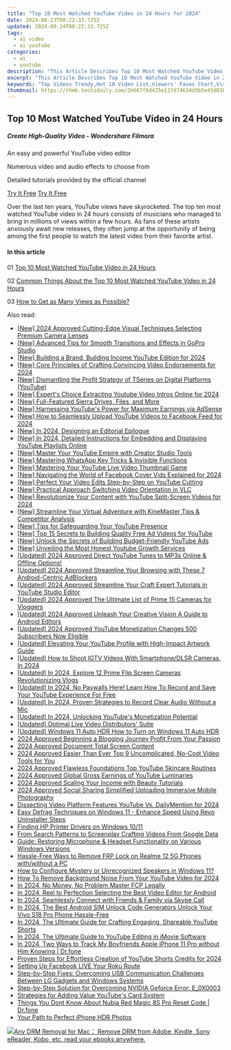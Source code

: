 ```yaml
---
title: "Top 10 Most Watched YouTube Video in 24 Hours for 2024"
date: 2024-08-23T08:22:33.725Z
updated: 2024-08-24T08:22:33.725Z
tags:
  - ai video
  - ai youtube
categories:
  - ai
  - youtube
description: "This Article Describes Top 10 Most Watched YouTube Video in 24 Hours for 2024"
excerpt: "This Article Describes Top 10 Most Watched YouTube Video in 24 Hours for 2024"
keywords: "Top Videos Trendy,Hot 10 Video List,Viewers' Faves Chart,Viral Video Hits,Popular YT Clips,Hourly View Count Spike,YT Content Sensation"
thumbnail: https://thmb.techidaily.com/2b667f6d425e137d74634d5b5e43d01ba3b3015e34fc38e54ba016f1aa0f02aa.jpg
---
```


## Top 10 Most Watched YouTube Video in 24 Hours

##### Create High-Quality Video - Wondershare Filmora

An easy and powerful YouTube video editor

Numerous video and audio effects to choose from

Detailed tutorials provided by the official channel

[Try It Free](https://tools.techidaily.com/wondershare/filmora/download/) [Try It Free](https://tools.techidaily.com/wondershare/filmora/download/)

Over the last ten years, YouTube views have skyrocketed. The top ten most watched YouTube video in 24 hours consists of musicians who managed to bring in millions of views within a few hours. As fans of these artists anxiously await new releases, they often jump at the opportunity of being among the first people to watch the latest video from their favorite artist.

#### In this article

01 [Top 10 Most Watched YouTube Video in 24 Hours](#part1)

02 [Common Things About the Top 10 Most Watched YouTube Video in 24 Hours](#part2)

03 [How to Get as Many Views as Possible?](#part3)


<ins class="adsbygoogle"
     style="display:block"
     data-ad-format="autorelaxed"
     data-ad-client="ca-pub-7571918770474297"
     data-ad-slot="1223367746"></ins>



<ins class="adsbygoogle"
     style="display:block"
     data-ad-client="ca-pub-7571918770474297"
     data-ad-slot="8358498916"
     data-ad-format="auto"
     data-full-width-responsive="true"></ins>





<span class="atpl-alsoreadstyle">Also read:</span>
<div><ul>
<li><a href="https://facebook-video-share.techidaily.com/new-2024-approved-cutting-edge-visual-techniques-selecting-premium-camera-lenses/"><u>[New] 2024 Approved  Cutting-Edge Visual Techniques  Selecting Premium Camera Lenses</u></a></li>
<li><a href="https://fox-blue.techidaily.com/new-advanced-tips-for-smooth-transitions-and-effects-in-gopro-studio/"><u>[New] Advanced Tips for Smooth Transitions and Effects in GoPro Studio</u></a></li>
<li><a href="https://youtube-zero.techidaily.com/uilding-a-brand-building-income-youtube-edition-for-2024/"><u>[New] Building a Brand, Building Income  YouTube Edition for 2024</u></a></li>
<li><a href="https://article-tips.techidaily.com/new-core-principles-of-crafting-convincing-video-endorsements-for-2024/"><u>[New] Core Principles of Crafting Convincing Video Endorsements for 2024</u></a></li>
<li><a href="https://youtube-zero.techidaily.com/ismantling-the-profit-strategy-of-tseries-on-digital-platforms-youtube/"><u>[New] Dismantling the Profit Strategy of TSeries on Digital Platforms (YouTube)</u></a></li>
<li><a href="https://youtube-zero.techidaily.com/xperts-choice-extracting-youtube-video-intros-online-for-2024/"><u>[New] Expert's Choice  Extracting Youtube Video Intros Online for 2024</u></a></li>
<li><a href="https://some-techniques.techidaily.com/new-full-featured-sierra-drives-files-and-more/"><u>[New] Full-Featured Sierra  Drives, Files, and More</u></a></li>
<li><a href="https://youtube-zero.techidaily.com/arnessing-youtubes-power-for-maximum-earnings-via-adsense/"><u>[New] Harnessing YouTube's Power for Maximum Earnings via AdSense</u></a></li>
<li><a href="https://youtube-zero.techidaily.com/ow-to-seamlessly-upload-youtube-videos-to-facebook-feed-for-2024/"><u>[New] How to Seamlessly Upload YouTube Videos to Facebook Feed for 2024</u></a></li>
<li><a href="https://youtube-zero.techidaily.com/n-2024-designing-an-editorial-epilogue/"><u>[New] In 2024, Designing an Editorial Epilogue</u></a></li>
<li><a href="https://youtube-zero.techidaily.com/n-2024-detailed-instructions-for-embedding-and-displaying-youtube-playlists-online/"><u>[New] In 2024, Detailed Instructions for Embedding and Displaying YouTube Playlists Online</u></a></li>
<li><a href="https://youtube-zero.techidaily.com/aster-your-youtube-empire-with-creator-studio-tools/"><u>[New] Master Your YouTube Empire with Creator Studio Tools</u></a></li>
<li><a href="https://extra-support.techidaily.com/new-mastering-whatsapp-key-tricks-and-invisible-functions/"><u>[New] Mastering WhatsApp  Key Tricks & Invisible Functions</u></a></li>
<li><a href="https://youtube-zero.techidaily.com/astering-your-youtube-live-video-thumbnail-game/"><u>[New] Mastering Your YouTube Live Video Thumbnail Game</u></a></li>
<li><a href="https://facebook-video-content.techidaily.com/new-navigating-the-world-of-facebook-cover-vids-explained-for-2024/"><u>[New] Navigating the World of Facebook Cover Vids Explained for 2024</u></a></li>
<li><a href="https://youtube-zero.techidaily.com/erfect-your-video-edits-step-by-step-on-youtube-cutting/"><u>[New] Perfect Your Video Edits  Step-by-Step on YouTube Cutting</u></a></li>
<li><a href="https://on-screen-recording.techidaily.com/new-practical-approach-switching-video-orientation-in-vlc/"><u>[New] Practical Approach  Switching Video Orientation in VLC</u></a></li>
<li><a href="https://youtube-zero.techidaily.com/evolutionize-your-content-with-youtube-split-screen-videos-for-2024/"><u>[New] Revolutionize Your Content with YouTube Split-Screen Videos for 2024</u></a></li>
<li><a href="https://some-approaches.techidaily.com/new-streamline-your-virtual-adventure-with-kinemaster-tips-and-competitor-analysis/"><u>[New] Streamline Your Virtual Adventure with KineMaster Tips & Competitor Analysis</u></a></li>
<li><a href="https://youtube-zero.techidaily.com/ips-for-safeguarding-your-youtube-presence/"><u>[New] Tips for Safeguarding Your YouTube Presence</u></a></li>
<li><a href="https://youtube-zero.techidaily.com/op-15-secrets-to-building-quality-free-ad-videos-for-youtube/"><u>[New] Top 15 Secrets to Building Quality Free Ad Videos for YouTube</u></a></li>
<li><a href="https://youtube-zero.techidaily.com/nlock-the-secrets-of-building-budget-friendly-youtube-ads/"><u>[New] Unlock the Secrets of Building Budget-Friendly YouTube Ads</u></a></li>
<li><a href="https://youtube-zero.techidaily.com/nveiling-the-most-honest-youtube-growth-services/"><u>[New] Unveiling the Most Honest Youtube Growth Services</u></a></li>
<li><a href="https://youtube-zero.techidaily.com/ed-2024-approved-direct-youtube-tunes-to-mp3s-online-and-offline-options/"><u>[Updated] 2024 Approved  Direct YouTube Tunes to MP3s  Online & Offline Options!</u></a></li>
<li><a href="https://youtube-zero.techidaily.com/ed-2024-approved-streamline-your-browsing-with-these-7-android-centric-adblockers/"><u>[Updated] 2024 Approved  Streamline Your Browsing with These 7 Android-Centric AdBlockers</u></a></li>
<li><a href="https://youtube-zero.techidaily.com/ed-2024-approved-streamline-your-craft-expert-tutorials-in-youtube-studio-editor/"><u>[Updated] 2024 Approved  Streamline Your Craft  Expert Tutorials in YouTube Studio Editor</u></a></li>
<li><a href="https://vp-tips.techidaily.com/updated-2024-approved-the-ultimate-list-of-prime-15-cameras-for-vloggers/"><u>[Updated] 2024 Approved  The Ultimate List of Prime 15 Cameras for Vloggers</u></a></li>
<li><a href="https://youtube-zero.techidaily.com/ed-2024-approved-unleash-your-creative-vision-a-guide-to-android-editors/"><u>[Updated] 2024 Approved  Unleash Your Creative Vision  A Guide to Android Editors</u></a></li>
<li><a href="https://youtube-zero.techidaily.com/ed-2024-approved-youtube-monetization-changes-500-subscribers-now-eligible/"><u>[Updated] 2024 Approved  YouTube Monetization Changes  500 Subscribers Now Eligible</u></a></li>
<li><a href="https://youtube-zero.techidaily.com/ed-elevating-your-youtube-profile-with-high-impact-artwork-guide/"><u>[Updated] Elevating Your YouTube Profile with High-Impact Artwork Guide</u></a></li>
<li><a href="https://instagram-clips.techidaily.com/updated-how-to-shoot-igtv-videos-with-smartphonedlsr-cameras-in-2024/"><u>[Updated] How to Shoot IGTV Videos With Smartphone/DLSR Cameras, In 2024</u></a></li>
<li><a href="https://facebook-video-footage.techidaily.com/updated-in-2024-explore-12-prime-flip-screen-cameras-revolutionizing-vlogs/"><u>[Updated] In 2024, Explore 12 Prime Flip Screen Cameras Revolutionizing Vlogs</u></a></li>
<li><a href="https://youtube-zero.techidaily.com/ed-in-2024-no-paywalls-here-learn-how-to-record-and-save-your-youtube-experience-for-free/"><u>[Updated] In 2024, No Paywalls Here! Learn How To Record and Save Your YouTube Experience For Free</u></a></li>
<li><a href="https://youtube-zero.techidaily.com/ed-in-2024-proven-strategies-to-record-clear-audio-without-a-mic/"><u>[Updated] In 2024, Proven Strategies to Record Clear Audio Without a Mic</u></a></li>
<li><a href="https://youtube-zero.techidaily.com/ed-in-2024-unlocking-youtubes-monetization-potential/"><u>[Updated] In 2024, Unlocking YouTube's Monetization Potential</u></a></li>
<li><a href="https://extra-guidance.techidaily.com/updated-optimal-live-video-distributors-suite/"><u>[Updated] Optimal Live Video Distributors' Suite</u></a></li>
<li><a href="https://some-approaches.techidaily.com/updated-windows-11-auto-hdr-how-to-turn-on-windows-11-auto-hdr/"><u>[Updated] Windows 11 Auto HDR How to Turn on Windows 11 Auto HDR</u></a></li>
<li><a href="https://youtube-zero.techidaily.com/approved-beginning-a-blogging-journey-profit-from-your-passion/"><u>2024 Approved  Beginning a Blogging Journey  Profit From Your Passion</u></a></li>
<li><a href="https://screen-sharing-recording.techidaily.com/2024-approved-document-total-screen-content/"><u>2024 Approved  Document Total Screen Content</u></a></li>
<li><a href="https://youtube-zero.techidaily.com/approved-easier-than-ever-top-9-uncomplicated-no-cost-video-tools-for-you/"><u>2024 Approved  Easier Than Ever  Top 9 Uncomplicated, No-Cost Video Tools for You</u></a></li>
<li><a href="https://youtube-zero.techidaily.com/approved-flawless-foundations-top-youtube-skincare-routines/"><u>2024 Approved  Flawless Foundations  Top YouTube Skincare Routines</u></a></li>
<li><a href="https://youtube-zero.techidaily.com/approved-global-gross-earnings-of-youtube-luminaries/"><u>2024 Approved  Global Gross Earnings of YouTube Luminaries</u></a></li>
<li><a href="https://youtube-zero.techidaily.com/approved-scaling-your-income-with-beauty-tutorials/"><u>2024 Approved  Scaling Your Income with Beauty Tutorials</u></a></li>
<li><a href="https://facebook-video-recording.techidaily.com/2024-approved-social-sharing-simplified-uploading-immersive-mobile-photography/"><u>2024 Approved  Social Sharing Simplified  Uploading Immersive Mobile Photography</u></a></li>
<li><a href="https://youtube-zero.techidaily.com/cting-video-platform-features-youtube-vs-dailymention-for-2024/"><u>Dissecting Video Platform Features  YouTube Vs. DailyMention for 2024</u></a></li>
<li><a href="https://win-forum.techidaily.com/easy-defrag-techniques-on-windows-11-enhance-speed-using-revo-uninstaller-steps/"><u>Easy Defrag Techniques on Windows 11 - Enhance Speed Using Revo Uninstaller Steps</u></a></li>
<li><a href="https://printer-issues.techidaily.com/finding-hp-printer-drivers-on-windows-1011/"><u>Finding HP Printer Drivers on Windows 10/11</u></a></li>
<li><a href="https://youtube-zero.techidaily.com/search-patterns-to-screenplay-crafting-videos-from-google-data/"><u>From Search Patterns to Screenplay  Crafting Videos From Google Data</u></a></li>
<li><a href="https://sound-issues.techidaily.com/guide-restoring-microphone-and-headset-functionality-on-various-windows-versions/"><u>Guide: Restoring Microphone & Headset Functionality on Various Windows Versions</u></a></li>
<li><a href="https://bypass-frp.techidaily.com/hassle-free-ways-to-remove-frp-lock-on-realme-12-5g-phones-withwithout-a-pc-by-drfone-android/"><u>Hassle-Free Ways to Remove FRP Lock on Realme 12 5G Phones with/without a PC</u></a></li>
<li><a href="https://sound-issues.techidaily.com/how-to-configure-mystery-or-unrecognized-speakers-in-windows-11/"><u>How to Configure Mystery or Unrecognized Speakers in Windows 11?</u></a></li>
<li><a href="https://youtube-zero.techidaily.com/o-remove-background-noise-from-your-youtube-video-for-2024/"><u>How To Remove Background Noise From Your YouTube Video for 2024</u></a></li>
<li><a href="https://extra-approaches.techidaily.com/in-2024-no-money-no-problem-master-fcp-legally/"><u>In 2024, No Money, No Problem  Master FCP Legally</u></a></li>
<li><a href="https://youtube-zero.techidaily.com/24-reel-to-perfection-selecting-the-best-video-editor-for-android/"><u>In 2024, Reel to Perfection  Selecting the Best Video Editor for Android</u></a></li>
<li><a href="https://on-screen-recording.techidaily.com/in-2024-seamlessly-connect-with-friends-and-family-via-skype-call/"><u>In 2024, Seamlessly Connect with Friends & Family via Skype Call</u></a></li>
<li><a href="https://sim-unlock.techidaily.com/in-2024-the-best-android-sim-unlock-code-generators-unlock-your-vivo-s18-pro-phone-hassle-free-by-drfone-android/"><u>In 2024, The Best Android SIM Unlock Code Generators Unlock Your Vivo S18 Pro Phone Hassle-Free</u></a></li>
<li><a href="https://youtube-zero.techidaily.com/24-the-ultimate-guide-for-crafting-engaging-shareable-youtube-shorts/"><u>In 2024, The Ultimate Guide for Crafting Engaging, Shareable YouTube Shorts</u></a></li>
<li><a href="https://youtube-zero.techidaily.com/24-the-ultimate-guide-to-youtube-editing-in-imovie-software/"><u>In 2024, The Ultimate Guide to YouTube Editing in iMovie Software</u></a></li>
<li><a href="https://ios-location-track.techidaily.com/in-2024-two-ways-to-track-my-boyfriends-apple-iphone-11-pro-without-him-knowing-drfone-by-drfone-virtual-ios/"><u>In 2024, Two Ways to Track My Boyfriends Apple iPhone 11 Pro without Him Knowing | Dr.fone</u></a></li>
<li><a href="https://youtube-zero.techidaily.com/n-steps-for-effortless-creation-of-youtube-shorts-credits-for-2024/"><u>Proven Steps for Effortless Creation of YouTube Shorts Credits for 2024</u></a></li>
<li><a href="https://facebook-video-content.techidaily.com/setting-up-facebook-live-your-roku-route/"><u>Setting Up Facebook LIVE  Your Roku Route</u></a></li>
<li><a href="https://hardware-help.techidaily.com/step-by-step-fixes-overcoming-usb-communication-challenges-between-lg-gadgets-and-windows-systems/"><u>Step-by-Step Fixes: Overcoming USB Communication Challenges Between LG Gadgets and Windows Systems</u></a></li>
<li><a href="https://program-issues.techidaily.com/step-by-step-solution-for-overcoming-nvidia-geforce-error-e0x0003/"><u>Step-by-Step Solution for Overcoming NVIDIA Geforce Error: E_0X0003</u></a></li>
<li><a href="https://youtube-zero.techidaily.com/egies-for-adding-value-youtubes-card-system/"><u>Strategies for Adding Value  YouTube's Card System</u></a></li>
<li><a href="https://techidaily.com/things-you-dont-know-about-nubia-red-magic-8s-pro-reset-code-drfone-by-drfone-reset-android-reset-android/"><u>Things You Dont Know About Nubia Red Magic 8S Pro Reset Code | Dr.fone</u></a></li>
<li><a href="https://extra-lessons.techidaily.com/your-path-to-perfect-iphone-hdr-photos/"><u>Your Path to Perfect iPhone HDR Photos</u></a></li>
</ul></div>

<!-- affiliate ads begin -->
<a href="https://secure.2checkout.com/order/checkout.php?PRODS=4600114&QTY=1&AFFILIATE=108875&CART=1"><img src="https://www.epubor.com/images/drm-removal-feature2.png" border="0">Any DRM Removal for Mac： Remove DRM from Adobe, Kindle, Sony eReader, Kobo, etc, read your ebooks anywhere.</a>
<!-- affiliate ads end -->